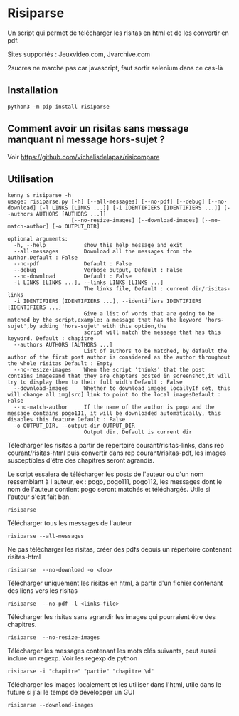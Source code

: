 # Risiparse

Un script qui permet de télécharger les risitas en html et de les convertir en pdf.

Sites supportés : Jeuxvideo.com, Jvarchive.com

2sucres ne marche pas car javascript, faut sortir selenium dans ce cas-là

## Installation

```
python3 -m pip install risiparse
```

## Comment avoir un risitas sans message manquant ni message hors-sujet ?

Voir https://github.com/vichelisdelapaz/risicompare

## Utilisation

```
kenny $ risiparse -h
usage: risiparse.py [-h] [--all-messages] [--no-pdf] [--debug] [--no-download] [-l LINKS [LINKS ...]] [-i IDENTIFIERS [IDENTIFIERS ...]] [--authors AUTHORS [AUTHORS ...]]
                    [--no-resize-images] [--download-images] [--no-match-author] [-o OUTPUT_DIR]

optional arguments:
  -h, --help            show this help message and exit
  --all-messages        Download all the messages from the author.Default : False
  --no-pdf              Default : False
  --debug               Verbose output, Default : False
  --no-download         Default : False
  -l LINKS [LINKS ...], --links LINKS [LINKS ...]
                        The links file, Default : current dir/risitas-links
  -i IDENTIFIERS [IDENTIFIERS ...], --identifiers IDENTIFIERS [IDENTIFIERS ...]
                        Give a list of words that are going to be matched by the script,example: a message that has the keyword 'hors-sujet',by adding 'hors-sujet' with this option,the
                        script will match the message that has this keyword. Default : chapitre
  --authors AUTHORS [AUTHORS ...]
                        List of authors to be matched, by default the author of the first post author is considered as the author throughout the whole risitas Default : Empty
  --no-resize-images    When the script 'thinks' that the post contains imagesand that they are chapters posted in screenshot,it will try to display them to their full width Default : False
  --download-images     Whether to download images locallyIf set, this will change all img[src] link to point to the local imagesDefault : False
  --no-match-author     If the name of the author is pogo and the message contains pogo111, it will be downloaded automatically, this disables this feature Default : False
  -o OUTPUT_DIR, --output-dir OUTPUT_DIR
                        Output dir, Default is current dir
```

Télécharger les risitas à partir de répertoire courant/risitas-links, dans rep courant/risitas-html puis convertir dans rep courant/risitas-pdf, les images susceptibles d'être des chapitres seront agrandis.

Le script essaiera de télécharger les posts de l'auteur ou d'un nom ressemblant à l'auteur, ex : pogo, pogo111, pogo112, les messages dont le nom de l'auteur contient pogo seront matchés et téléchargés. Utile si l'auteur s'est fait ban.

```
risiparse
```

Télécharger tous les messages de l'auteur

```
risiparse --all-messages
```

Ne pas télécharger les risitas, créer des pdfs depuis un répertoire contenant risitas-html

```
risiparse  --no-download -o <foo>
```

Télécharger uniquement les risitas en html, à partir d'un fichier contenant des liens vers les risitas

```
risiparse  --no-pdf -l <links-file>
```

Télécharger les risitas sans agrandir les images qui pourraient être des chapitres.

```
risiparse  --no-resize-images
```

Télécharger les messages contenant les mots clés suivants,
peut aussi inclure un regexp. Voir les regexp de python

```
risiparse -i "chapitre" "partie" "chapitre \d"
```

Télécharger les images localement et les utiliser dans l'html, utile dans le future
si j'ai le temps de développer un GUI

```
risiparse --download-images
```

